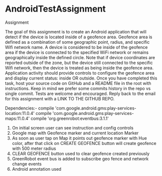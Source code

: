 # AndroidTestAssignment
Assignment 

The goal of this assignment is to create an Android application that will
detect if the device is located inside of a geofence area.
Geofence area is defined as a combination of some geographic point,
radius, and specific Wifi network name. A device is considered to be inside
of the geofence area if the device is connected to the specified WiFi
network or remains geographically inside the defined circle.
Note that if device coordinates are reported outside of the zone, but the
device still connected to the specific Wifi network, then the device is
treated as being inside the geofence area.
Application activity should provide controls to configure the geofence area
and display current status: inside OR outside.
Once you have completed this task, host your source code on GitHub and
a README file in the root with instructions. Keep in mind we prefer some
commits history in the repo vs single commit. Tests are welcome and
encouraged.
Reply back to the email for this assignment with a LINK TO THE GITHUB
REPO.

Dependencies:-
    compile 'com.google.android.gms:play-services-location:11.0.4'
    compile 'com.google.android.gms:play-services-maps:11.0.4'
    compile 'org.greenrobot:eventbus:3.1.1'

1) On initial screen user can see instruction and config controls 
2) Google map with Geofence marker and current location Marker
3) As soon as user tap on Map it points out geofence marker with Hue color, after that click on CREATE GEOFENCE button will create geofence with 500 meter radius
4) CLEAR GEOFENCE button used to clear geofence created previously
5) GreenRobot event bus is added to subscribe geo fence and network change events
6) Android annotation used
